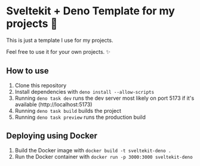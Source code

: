 # Sveltekit + Deno Template for my projects 🦖

This is just a template I use for my projects.

Feel free to use it for your own projects. ✨

## How to use

1. Clone this repository
2. Install dependencies with `deno install --allow-scripts`
3. Running `deno task dev` runs the dev server most likely on port 5173 if it's available (http://localhost:5173)
4. Running `deno task build` builds the project
5. Running `deno task preview` runs the production build

## Deploying using Docker

1. Build the Docker image with `docker build -t sveltekit-deno .`
2. Run the Docker container with `docker run -p 3000:3000 sveltekit-deno`
